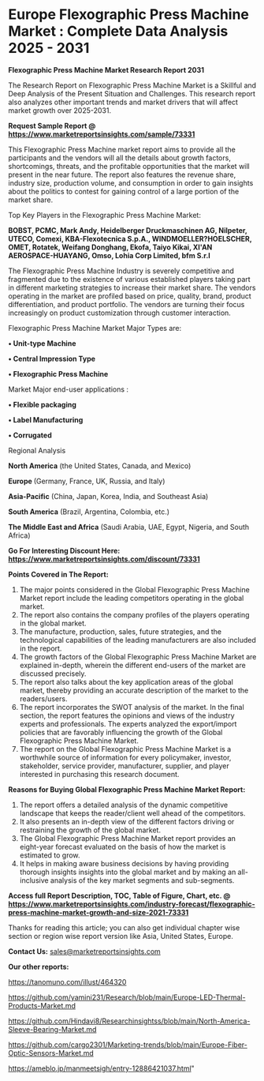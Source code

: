  # Europe Flexographic Press Machine Market : Complete Data Analysis 2025 - 2031

<strong>Flexographic Press Machine Market Research Report 2031</strong>

The Research Report on Flexographic Press Machine Market is a Skillful and Deep Analysis of the Present Situation and Challenges. This research report also analyzes other important trends and market drivers that will affect market growth over 2025-2031.

<strong>Request Sample Report @ <a href=https://www.marketreportsinsights.com/sample/73331>https://www.marketreportsinsights.com/sample/73331</a></strong>

This Flexographic Press Machine market report aims to provide all the participants and the vendors will all the details about growth factors, shortcomings, threats, and the profitable opportunities that the market will present in the near future. The report also features the revenue share, industry size, production volume, and consumption in order to gain insights about the politics to contest for gaining control of a large portion of the market share.

Top Key Players in the Flexographic Press Machine Market:

<strong>BOBST, PCMC, Mark Andy, Heidelberger Druckmaschinen AG, Nilpeter, UTECO, Comexi, KBA-Flexotecnica S.p.A., WINDMOELLER?HOELSCHER, OMET, Rotatek, Weifang Donghang, Ekofa, Taiyo Kikai, XI'AN AEROSPACE-HUAYANG, Omso, Lohia Corp Limited, bfm S.r.l</strong>

The Flexographic Press Machine Industry is severely competitive and fragmented due to the existence of various established players taking part in different marketing strategies to increase their market share. The vendors operating in the market are profiled based on price, quality, brand, product differentiation, and product portfolio. The vendors are turning their focus increasingly on product customization through customer interaction.

Flexographic Press Machine Market Major Types are:

<strong>• Unit-type Machine

• Central Impression Type

• Flexographic Press Machine</strong>

Market Major end-user applications :

<strong>• Flexible packaging

• Label Manufacturing

• Corrugated</strong>

Regional Analysis

</u><strong><b>North America</b></strong> (the United States, Canada, and Mexico)

<strong><b>Europe </b></strong>(Germany, France, UK, Russia, and Italy)

<strong><b>Asia-Pacific</b></strong> (China, Japan, Korea, India, and Southeast Asia)

<strong><b>South America</b></strong> (Brazil, Argentina, Colombia, etc.)

<strong><b>The Middle East and Africa</b></strong> (Saudi Arabia, UAE, Egypt, Nigeria, and South Africa)

<strong>Go For Interesting Discount Here: <a href=https://www.marketreportsinsights.com/discount/73331>https://www.marketreportsinsights.com/discount/73331</a></strong>

<strong>Points Covered in The Report:</strong>
<ol>
  <li>The major points considered in the Global Flexographic Press Machine Market report include the leading competitors operating in the global market.</li>
  <li>The report also contains the company profiles of the players operating in the global market.</li>
  <li>The manufacture, production, sales, future strategies, and the technological capabilities of the leading manufacturers are also included in the report.</li>
  <li>The growth factors of the Global Flexographic Press Machine Market are explained in-depth, wherein the different end-users of the market are discussed precisely.</li>
  <li>The report also talks about the key application areas of the global market, thereby providing an accurate description of the market to the readers/users.</li>
  <li>The report incorporates the SWOT analysis of the market. In the final section, the report features the opinions and views of the industry experts and professionals. The experts analyzed the export/import policies that are favorably influencing the growth of the Global Flexographic Press Machine Market.</li>
  <li>The report on the Global Flexographic Press Machine Market is a worthwhile source of information for every policymaker, investor, stakeholder, service provider, manufacturer, supplier, and player interested in purchasing this research document.</li>
</ol>
<strong>Reasons for Buying Global Flexographic Press Machine Market Report:</strong>

<ol>
  <li>The report offers a detailed analysis of the dynamic competitive landscape that keeps the reader/client well ahead of the competitors.</li>
  <li>It also presents an in-depth view of the different factors driving or restraining the growth of the global market.</li>
  <li>The Global Flexographic Press Machine Market report provides an eight-year forecast evaluated on the basis of how the market is estimated to grow.</li>
  <li>It helps in making aware business decisions by having providing thorough insights insights into the global market and by making an all-inclusive analysis of the key market segments and sub-segments.</li>
</ol>
<strong>Access full Report Description, TOC, Table of Figure, Chart, etc. @ <a href=https://www.marketreportsinsights.com/industry-forecast/flexographic-press-machine-market-growth-and-size-2021-73331>https://www.marketreportsinsights.com/industry-forecast/flexographic-press-machine-market-growth-and-size-2021-73331</a></strong>


Thanks for reading this article; you can also get individual chapter wise section or region wise report version like Asia, United States, Europe.

<strong>Contact Us:</strong>
sales@marketreportsinsights.com

<strong>Our other reports:</strong>

<a href=https://tanomuno.com/illust/464320>https://tanomuno.com/illust/464320</a>

<a href=https://github.com/yamini231/Research/blob/main/Europe-LED-Thermal-Products-Market.md>https://github.com/yamini231/Research/blob/main/Europe-LED-Thermal-Products-Market.md</a>

<a href=https://github.com/Hindavi8/Researchinsightss/blob/main/North-America-Sleeve-Bearing-Market.md>https://github.com/Hindavi8/Researchinsightss/blob/main/North-America-Sleeve-Bearing-Market.md</a>

<a href=https://github.com/cargo2301/Marketing-trends/blob/main/Europe-Fiber-Optic-Sensors-Market.md>https://github.com/cargo2301/Marketing-trends/blob/main/Europe-Fiber-Optic-Sensors-Market.md</a>

<a href=https://ameblo.jp/manmeetsigh/entry-12886421037.html>https://ameblo.jp/manmeetsigh/entry-12886421037.html</a>"
